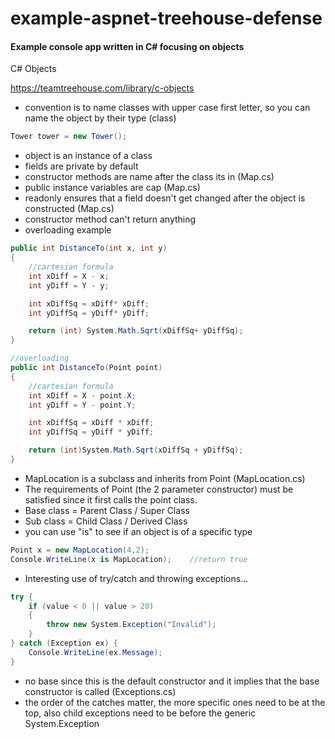 # example-aspnet-treehouse-defense
#### Example console app written in C# focusing on objects ####

C# Objects

https://teamtreehouse.com/library/c-objects
 
- convention is to name classes with upper case first letter, so you can name the object by their type (class)
 ```csharp
 Tower tower = new Tower();  
 ```
- object is an instance of a class
- fields are private by default
- constructor methods are name after the class its in (Map.cs)
- public instance variables are cap (Map.cs)
- readonly ensures that a field doesn't get changed after the object is constructed (Map.cs)
- constructor method can't return anything
- overloading example
```csharp
public int DistanceTo(int x, int y)
{
    //cartesian formula
    int xDiff = X - x;
    int yDiff = Y - y;

    int xDiffSq = xDiff* xDiff;
    int yDiffSq = yDiff* yDiff;

    return (int) System.Math.Sqrt(xDiffSq+ yDiffSq);
}

//overloading
public int DistanceTo(Point point)
{
    //cartesian formula
    int xDiff = X - point.X;
    int yDiff = Y - point.Y;

    int xDiffSq = xDiff * xDiff;
    int yDiffSq = yDiff * yDiff;

    return (int)System.Math.Sqrt(xDiffSq + yDiffSq);
}
```
- MapLocation is a subclass and inherits from Point (MapLocation.cs)
- The requirements of Point (the 2 parameter constructor) must be satisfied since it first calls the point class.
- Base class = Parent Class / Super Class
- Sub class = Child Class / Derived Class
- you can use "is" to see if an object is of a specific type
```csharp
Point x = new MapLocation(4,2);
Console.WriteLine(x is MapLocation);	//return true
```
- Interesting use of try/catch and throwing exceptions...
```csharp
try {
    if (value < 0 || value > 20)
    {
        throw new System.Exception("Invalid");
    }
} catch (Exception ex) {
    Console.WriteLine(ex.Message);
}
```
- no base since this is the default constructor and it implies that the base constructor is called (Exceptions.cs)
- the order of the catches matter, the more specific ones need to be at the top, also child exceptions need to be before the generic System.Exception

